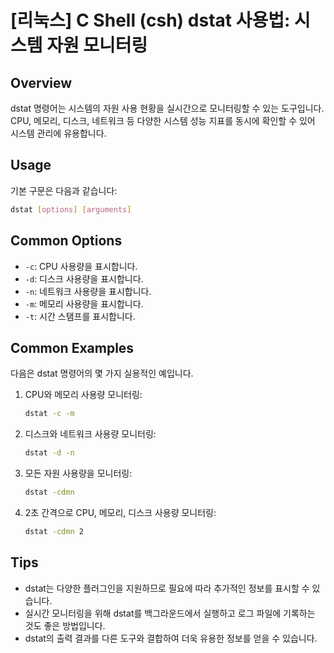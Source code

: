 # [리눅스] C Shell (csh) dstat 사용법: 시스템 자원 모니터링

## Overview
dstat 명령어는 시스템의 자원 사용 현황을 실시간으로 모니터링할 수 있는 도구입니다. CPU, 메모리, 디스크, 네트워크 등 다양한 시스템 성능 지표를 동시에 확인할 수 있어 시스템 관리에 유용합니다.

## Usage
기본 구문은 다음과 같습니다:

```bash
dstat [options] [arguments]
```

## Common Options
- `-c`: CPU 사용량을 표시합니다.
- `-d`: 디스크 사용량을 표시합니다.
- `-n`: 네트워크 사용량을 표시합니다.
- `-m`: 메모리 사용량을 표시합니다.
- `-t`: 시간 스탬프를 표시합니다.

## Common Examples
다음은 dstat 명령어의 몇 가지 실용적인 예입니다.

1. CPU와 메모리 사용량 모니터링:
   ```bash
   dstat -c -m
   ```

2. 디스크와 네트워크 사용량 모니터링:
   ```bash
   dstat -d -n
   ```

3. 모든 자원 사용량을 모니터링:
   ```bash
   dstat -cdmn
   ```

4. 2초 간격으로 CPU, 메모리, 디스크 사용량 모니터링:
   ```bash
   dstat -cdmn 2
   ```

## Tips
- dstat는 다양한 플러그인을 지원하므로 필요에 따라 추가적인 정보를 표시할 수 있습니다.
- 실시간 모니터링을 위해 dstat를 백그라운드에서 실행하고 로그 파일에 기록하는 것도 좋은 방법입니다.
- dstat의 출력 결과를 다른 도구와 결합하여 더욱 유용한 정보를 얻을 수 있습니다.